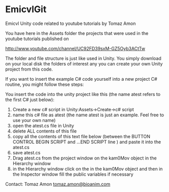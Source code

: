 EmicvlGit
=========

Emicvl Unity code related to youtube tutorials by Tomaz Amon

You have here in the Assets folder the projects that were used in the youtube tutorials published on 

http://www.youtube.com/channel/UC92FD39sxM-GZ5Oyb3ACtTw

The folder and file structure is just like used in Unity. You simply download on your local disk the folders of interest any you can create your own Unity project from this code.

If you want to insert the example C# code yourself into a new project C# routine, you might follow these steps:

You insert the code into the unity project like this (the name atest refers to the first C#  just below):

1. Create a new c# script in Unity:Assets->Create->c# script
2. name this c# file as atest (the name atest is just an example. Feel free to use your own name)
3. open the atest.cs file in Unity 
4. delete ALL contents of this file
5. copy all the contents of this text file below (between the BUTTON CONTROL BEGIN SCRIPT and ...END SCRIPT line ) and paste it into the atest.cs 
6. save atest.cs 
7. Drag atest.cs from the project window on the kam0Mov object in the Hierarchy window 
8. in the Hierarchy window click on the in the kam0Mov object and then in the Inspector window fill the public variables  if necessary

Contact: Tomaz Amon  tomaz.amon@bioanim.com


